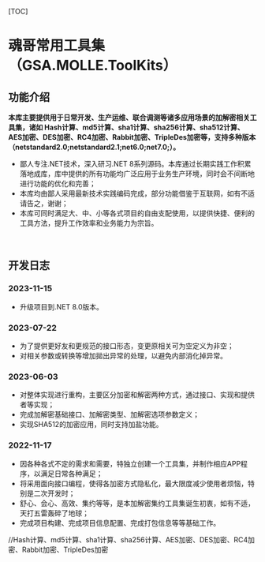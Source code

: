 [TOC]

# 魂哥常用工具集（GSA.MOLLE.ToolKits）

## 功能介绍

**本库主要提供用于日常开发、生产运维、联合调测等诸多应用场景的加解密相关工具集，诸如	Hash计算、md5计算、sha1计算、sha256计算、sha512计算、AES加密、DES加密、RC4加密、Rabbit加密、TripleDes加密等，支持多种版本（netstandard2.0;netstandard2.1;net6.0;net7.0;）。**

- 鄙人专注.NET技术，深入研习.NET 8系列源码。本库通过长期实践工作积累落地成库，库中提供的所有功能均广泛应用于业务生产环境，同时会不间断地进行功能的优化和完善；
- 本库均由鄙人采用最新技术实践编码完成，部分功能借鉴于互联网，如有不适请告之，谢谢；
- 本库可同时满足大、中、小等各式项目的自由支配使用，以提供快捷、便利的工具方法，提升工作效率和业务能力为宗旨。

<br>

## 开发日志

### 2023-11-15
- 升级项目到.NET 8.0版本。

### 2023-07-22
- 为了提供更好友和更规范的接口形态，变更原相关可为空定义为非空；
- 对相关参数或转换等增加拋出异常的处理，以避免内部消化掉异常。

### 2023-06-03
- 对整体实现进行重构，主要区分加密和解密两种方式，通过接口、实现和提供者等实现；
- 完成加解密基础接口、加解密类型、加解密选项参数定义；
- 实现SHA512的加密应用，同时支持加盐功能。

### 2022-11-17
- 因各种各式不定的需求和需要，特独立创建一个工具集，并制作相应APP程序，以满足日常各种满足；
- 将采用面向接口编程，使得各加密方式隐私化，最大限度减少使用者烦恼，特别是二次开发时；
- 舒心、会心、高效、集约等等，是本加解密集约工具集诞生初衷，如有不适，天打五雷轰碎了地球；
- 完成项目构建、完成项目信息配置、完成打包信息等等基础工作。



//Hash计算、md5计算、sha1计算、sha256计算、AES加密、DES加密、RC4加密、Rabbit加密、TripleDes加密